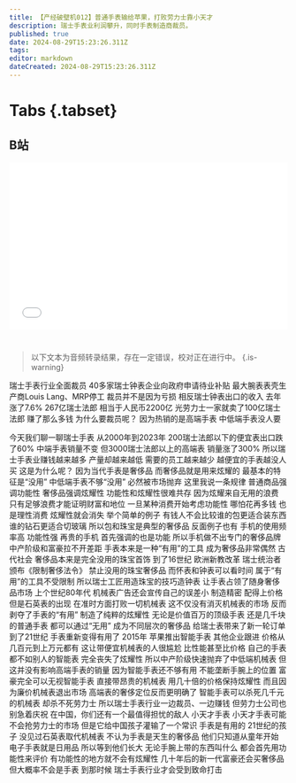 ```yaml
---
title: 【产经破壁机012】普通手表输给苹果，打败劳力士靠小天才
description: 瑞士手表业利润攀升，同时手表制造商裁员。
published: true
date: 2024-08-29T15:23:26.311Z
tags: 
editor: markdown
dateCreated: 2024-08-29T15:23:26.311Z
---
```


# Tabs {.tabset}

## B站

<div style="position: relative; padding: 30% 45%;">
<iframe style="position: absolute; width: 100%; height: 100%; left: 0; top: 0;" src="//player.bilibili.com/player.html?&bvid=BV1qrHMeYE37&page=1&as_wide=1&high_quality=1&danmaku=1&autoplay=0" scrolling="no" border="0" frameborder="no" framespacing="0" allowfullscreen="true"></iframe>
</div>


#

> 以下文本为音频转录结果，存在一定错误，校对正在进行中。
{.is-warning}

瑞士手表行业全面裁员
40多家瑞士钟表企业向政府申请待业补贴
最大腕表表壳生产商Louis Lang、MRP停工
裁员并不是因为亏损
相反瑞士钟表出口的收入
去年涨了7.6%
267亿瑞士法郎
相当于人民币2200亿
光劳力士一家就卖了100亿瑞士法郎
赚了那么多钱
为什么要裁员呢？
因为热销的是高端手表
中低端手表没人要

今天我们聊一聊瑞士手表
从2000年到2023年
200瑞士法郎以下的便宜表出口跌了60%
中端手表销量不变
但3000瑞士法郎以上的高端表
销量涨了300%
所以瑞士手表业赚钱越来越多
产量却越来越低
需要的员工越来越少
越便宜的手表越没人买
这是为什么呢？
因为当代手表是奢侈品
而奢侈品就是用来炫耀的
最基本的特征是“没用”
中低端手表不够“没用”
必然被市场抛弃
这里我说一条规律
普通商品强调功能性
奢侈品强调炫耀性
功能性和炫耀性很难共存
因为炫耀来自无用的浪费
只有足够浪费才能证明财富和地位
一旦某种消费开始考虑功能性
哪怕花再多钱
也是理性消费
炫耀性就会消失
举个简单的例子
有钱人不会比较谁的包更适合装东西
谁的钻石更适合切玻璃
所以包和珠宝是典型的奢侈品
反面例子也有
手机的使用频率高
功能性强
再贵的手机
首先强调的也是功能
所以手机做不出专门的奢侈品牌
中产阶级和富豪拉不开差距
手表本来是一种“有用”的工具
成为奢侈品非常偶然
古代社会
奢侈品本来是完全没用的珠宝首饰
到了16世纪
欧洲新教改革
瑞士统治者颁布《限制奢侈法令》
禁止没用的珠宝奢侈品
而怀表和钟表可以看时间
属于“有用”的工具不受限制
所以瑞士工匠用造珠宝的技巧造钟表
让手表占领了随身奢侈品市场
上个世纪80年代
机械表广告还会宣传自己的误差小
制造精密
配得上价格
但是石英表的出现
在准时方面打败一切机械表
这不仅没有消灭机械表的市场
反而剥夺了手表的“有用”
制造了纯粹的炫耀性
无论是价值百万的顶级手表
还是几千块的普通手表
都可以通过“无用”
成为不同层次的奢侈品
给瑞士表带来了新一轮订单
到了21世纪
手表重新变得有用了
2015年
苹果推出智能手表
其他企业跟进
价格从几百元到上万元都有
这让带便宜机械表的人很尴尬
比性能甚至比价格
自己的手表都不如别人的智能表
完全丧失了炫耀性
所以中产阶级快速抛弃了中低端机械表
但这并没有影响高端手表的销量
因为智能手表还不够有用
不能垄断手腕上的位置
富豪完全可以无视智能手表
直接带昂贵的机械表
用几十倍的价格保持炫耀性
而且因为廉价机械表退出市场
高端表的奢侈定位反而更明确了
智能手表可以杀死几千元的机械表
却杀不死劳力士
所以瑞士手表行业一边裁员、一边赚钱
但劳力士公司也别急着庆祝
在中国，你们还有一个最值得担忧的敌人
小天才手表
小天才手表可能不会抢劳力士的市场
但是它给中国孩子灌输了一个常识
手表是有用的
21世纪的孩子
没见过石英表取代机械表
不认为手表是天生的奢侈品
他们只知道从童年开始
电子手表就是日用品
所以等到他们长大
无论手腕上带的东西叫什么
都会首先用功能性来评价
有功能性的地方就不会有炫耀性
几十年后的新一代富豪还会买奢侈品
但大概率不会是手表
到那时候
瑞士手表行业才会受到致命打击
